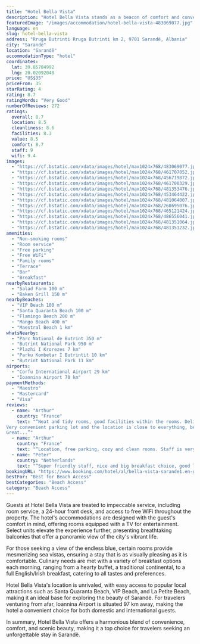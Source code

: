 ```yaml
---
title: "Hotel Bella Vista"
description: "Hotel Bella Vista stands as a beacon of comfort and convenience in the heart of Sarandë, just a stone's throw away from the pristine Maestral Beach."
featuredImage: "/images/accommodation/hotel-bella-vista-483069077.jpg"
language: en
slug: hotel-bella-vista
address: "Rruga Butrinti Rruga Butrinti km 2, 9701 Sarandë, Albania"
city: "Sarandë"
location: "Sarandë"
accommodationType: "hotel"
coordinates:
  lat: 39.85784992
  lng: 20.02092048
price: "US$35"
priceFrom: 35
starRating: 4
rating: 8.7
ratingWords: "Very Good"
numberOfReviews: 272
ratings:
  overall: 8.7
  location: 8.5
  cleanliness: 8.6
  facilities: 8.3
  value: 8.5
  comfort: 8.7
  staff: 9
  wifi: 9.4
images:
  - "https://cf.bstatic.com/xdata/images/hotel/max1024x768/483069077.jpg?k=57e9388720f4ac53806da27cf16a27f9e6433acfd358fd4dc8bafbedcf2b14e1&o=&hp=1"
  - "https://cf.bstatic.com/xdata/images/hotel/max1024x768/461707052.jpg?k=9b06abab1919dd90993c874eb1a46a2024ee9bda5c4fa4883972438bbf24988a&o=&hp=1"
  - "https://cf.bstatic.com/xdata/images/hotel/max1024x768/456719872.jpg?k=7f4fe79cc351acda29aed7bb3358e990ab178bbca891bf7045ce02cae6b4ee55&o=&hp=1"
  - "https://cf.bstatic.com/xdata/images/hotel/max1024x768/461700329.jpg?k=42dd38ed03a5e7f5da754eee35a8cedc5eb679126776ff5132668e613e3c5d5c&o=&hp=1"
  - "https://cf.bstatic.com/xdata/images/hotel/max1024x768/481353476.jpg?k=105763024926a93764f4fc2fbf0fe1ce9c68a85c5f27c66e2a458cca15a3c4ca&o=&hp=1"
  - "https://cf.bstatic.com/xdata/images/hotel/max1024x768/453464422.jpg?k=f42b3e2888ad6bb0603907b7c6d6e5f73dbcbed7f4e3d3da872a25d9ddbbe2b0&o=&hp=1"
  - "https://cf.bstatic.com/xdata/images/hotel/max1024x768/481064007.jpg?k=0b909680a20d0d4a2a93711a93f36c89d731dd78bcd81996b9f7aabef7a3b8b0&o=&hp=1"
  - "https://cf.bstatic.com/xdata/images/hotel/max1024x768/268695076.jpg?k=f6d56ee3e6232942a9f192662f75dfb34bf166170abb023d8c837466303b9522&o=&hp=1"
  - "https://cf.bstatic.com/xdata/images/hotel/max1024x768/465121424.jpg?k=50b1d66f72df63ad1a43aeb5bf00ff73081a319f43f047150b702e7788b57eea&o=&hp=1"
  - "https://cf.bstatic.com/xdata/images/hotel/max1024x768/486556041.jpg?k=f795ecf0bee1a20dcaa6248b0e006df959ac2bc5f835d8a814e35e07f818400e&o=&hp=1"
  - "https://cf.bstatic.com/xdata/images/hotel/max1024x768/481351064.jpg?k=5e17a0e8e4aa28abc92c9990199211a59e8e82b60d03176f0180f58049a0fe85&o=&hp=1"
  - "https://cf.bstatic.com/xdata/images/hotel/max1024x768/481351232.jpg?k=3f7abc93338ef6e81b3d955a29651e6bec7fc8f8061792193d6b4549c9a88616&o=&hp=1"
amenities:
  - "Non-smoking rooms"
  - "Room service"
  - "Free parking"
  - "Free WiFi"
  - "Family rooms"
  - "Terrace"
  - "Bar"
  - "Breakfast"
nearbyRestaurants:
  - "Salad Farm 100 m"
  - "Baken Grill 150 m"
nearbyBeaches:
  - "VIP Beach 100 m"
  - "Santa Quaranta Beach 100 m"
  - "Flamingo Beach 200 m"
  - "Mango Beach 400 m"
  - "Maestral Beach 1 km"
whatsNearby:
  - "Parc National de Butrint 350 m"
  - "Butrint National Park 950 m"
  - "Plazhi I Krorezes 7 km"
  - "Parku Kombetar I Butrintit 10 km"
  - "Butrint National Park 11 km"
airports:
  - "Corfu International Airport 29 km"
  - "Ioannina Airport 70 km"
paymentMethods:
  - "Maestro"
  - "Mastercard"
  - "Visa"
reviews:
  - name: "Arthur"
    country: "France"
    text: "“Neat and tidy rooms, good facilities within the rooms. Delicious breakfast and rich in choices.
Very convenient parking lot and the location is close to everything, beach, center and many shops nearby, 2 mins of walk to the bus station.
Great...”"
  - name: "Arthur"
    country: "France"
    text: "“Location, free parking, cozy and clean rooms. Staff is very kind.”"
  - name: "Peter"
    country: "Netherlands"
    text: "“Super friendly stuff, nice and big breakfast choice, good location and huge private parking, nicely decorated and positioned rooms, we got sea view as we booked.”"
bookingURL: "https://www.booking.com/hotel/al/bella-vista-sarande1.en-gb.html?aid=8035640"
bestFor: "Best for Beach Access"
bestCategories: "Beach Access"
category: "Beach Access"
---
```


Guests at Hotel Bella Vista are treated to impeccable service, including room service, a 24-hour front desk, and access to free WiFi throughout the property. The hotel's accommodations are designed with the guest's comfort in mind, offering rooms equipped with a TV for entertainment. Select units elevate the experience further, presenting breathtaking balconies that offer a panoramic view of the city's vibrant life.

For those seeking a view of the endless blue, certain rooms provide mesmerizing sea vistas, ensuring a stay that is as visually pleasing as it is comfortable. Culinary needs are met with a variety of breakfast options each morning, ranging from a hearty buffet, a traditional continental, to a full English/Irish breakfast, catering to all tastes and preferences.

Hotel Bella Vista's location is unrivaled, with easy access to popular local attractions such as Santa Quaranta Beach, VIP Beach, and La Petite Beach, making it an ideal base for exploring the beauty of Sarandë. For travelers venturing from afar, Ioannina Airport is situated 97 km away, making the hotel a convenient choice for both domestic and international guests.

In summary, Hotel Bella Vista offers a harmonious blend of convenience, comfort, and scenic beauty, making it a top choice for travelers seeking an unforgettable stay in Sarandë.